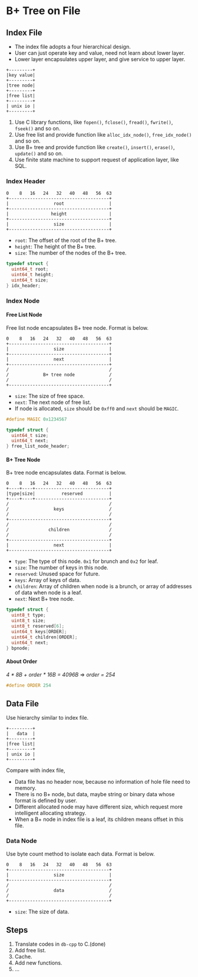 # B+ Tree on File

## Index File

- The index file adopts a four hierarchical design.
- User can just operate key and value, need not learn about lower layer.
- Lower layer encapsulates upper layer, and give service to upper layer.

```text
+---------+
|key value|
+---------+
|tree node|
+---------+
|free list|
+---------+
| unix io |
+---------+
```

1. Use C library functions, like `fopen()`, `fclose()`, `fread()`, `fwrite()`, `fseek()` and so on.
2. Use free list and provide function like `alloc_idx_node()`, `free_idx_node()` and so on.
3. Use B+ tree and provide function like `create()`, `insert()`, `erase()`, `update()` and so on.
4. Use finite state machine to support request of application layer, like SQL.

### Index Header
```text
0    8   16   24   32   40   48   56  63
+--------------------------------------+
|                 root                 |
+--------------------------------------+
|                height                |
+--------------------------------------+
|                 size                 |
+--------------------------------------+
```

- `root`: The offset of the root of the B+ tree.
- `height`: The height of the B+ tree.
- `size`: The number of the nodes of the B+ tree.

```c
typedef struct {
  uint64_t root;
  uint64_t height;
  uint64_t size;
} idx_header;
```

### Index Node

#### Free List Node

Free list node encapsulates B+ tree node. Format is below.

```text
0    8   16   24   32   40   48   56  63
+--------------------------------------+
|                 size                 |
+--------------------------------------+
|                 next                 |
+--------------------------------------+
/                                      /
/             B+ tree node             /
/                                      /
+--------------------------------------+
```

- `size`: The size of free space.
- `next`: The next node of free list.
- If node is allocated, `size` should be `0xff0` and `next` should be `MAGIC`.

```c
#define MAGIC 0x1234567

typedef struct {
  uint64_t size;
  uint64_t next;
} free_list_node_header;
```

#### B+ Tree Node

B+ tree node encapsulates data. Format is below.

```
0    8   16   24   32   40   48   56  63
+----+----+----------------------------+
|type|size|          reserved          |
+----+----+----------------------------+
/                                      /
/                 keys                 /
/                                      /
+--------------------------------------+
/                                      /
/               children               /
/                                      /
+--------------------------------------+
|                 next                 |
+--------------------------------------+
```

- `type`: The type of this node. `0x1` for brunch and `0x2` for leaf.
- `size`: The number of keys in this node.
- `reserved`: Unused space for future.
- `keys`: Array of keys of data.
- `children`: Array of children when node is a brunch, or array of addresses of data when node is a leaf.
- `next`: Next B+ tree node.

```c
typedef struct {
  uint8_t type;
  uint8_t size;
  uint8_t reserved[6];
  uint64_t keys[ORDER];
  uint64_t children[ORDER];
  uint64_t next;
} bpnode;
```

#### About Order
*4 * 8B + order * 16B = 4096B* => *order = 254*

```c
#define ORDER 254
```

## Data File

Use hierarchy similar to index file.

```text
+---------+
|   data  |
+---------+
|free list|
+---------+
| unix io |
+---------+
```

Compare with index file,
- Data file has no header now, because no information of hole file need to memory.
- There is no B+ node, but data, maybe string or binary data whose format is defined by user.
- Different allocated node may have different size, which request more intelligent allocating strategy.
- When a B+ node in index file is a leaf, its children means offset in this file.

### Data Node

Use byte count method to isolate each data. Format is below.

```text
0    8   16   24   32   40   48   56  63
+--------------------------------------+
|                 size                 |
+--------------------------------------+
/                                      /
/                 data                 /
/                                      /
+--------------------------------------+
```

- `size`: The size of data.

## Steps
1. Translate codes in `db-cpp` to C.(done)
2. Add free list.
3. Cache.
4. Add new functions.
5. ...
